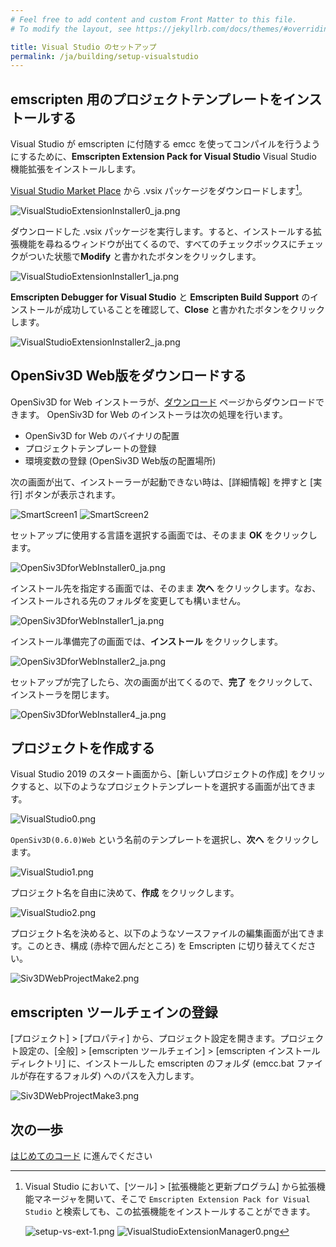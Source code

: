 ```yaml
---
# Feel free to add content and custom Front Matter to this file.
# To modify the layout, see https://jekyllrb.com/docs/themes/#overriding-theme-defaults

title: Visual Studio のセットアップ
permalink: /ja/building/setup-visualstudio
---
```


## emscripten 用のプロジェクトテンプレートをインストールする

Visual Studio が emscripten に付随する emcc を使ってコンパイルを行うようにするために、**Emscripten Extension Pack for Visual Studio** Visual Studio 機能拡張をインストールします。

[Visual Studio Market Place](https://marketplace.visualstudio.com/items?itemName=KamenokoSoft.emscripten-extensions) から .vsix パッケージをダウンロードします[^install-via-extension-manager]。

![VisualStudioExtensionInstaller0_ja.png](/assets/img/building/setup-visualstudio/VisualStudioExtensionInstaller0_ja.png)

ダウンロードした .vsix パッケージを実行します。すると、インストールする拡張機能を尋ねるウィンドウが出てくるので、すべてのチェックボックスにチェックがついた状態で**Modify** と書かれたボタンをクリックします。

![VisualStudioExtensionInstaller1_ja.png](/assets/img/building/setup-visualstudio/VisualStudioExtensionInstaller1_ja.png)

**Emscripten Debugger for Visual Studio** と **Emscripten Build Support** のインストールが成功していることを確認して、**Close** と書かれたボタンをクリックします。

![VisualStudioExtensionInstaller2_ja.png](/assets/img/building/setup-visualstudio/VisualStudioExtensionInstaller2_ja.png)

[^install-via-extension-manager]: Visual Studio において、[ツール] > [拡張機能と更新プログラム] から拡張機能マネージャを開いて、そこで `Emscripten Extension Pack for Visual Studio` と検索しても、この拡張機能をインストールすることができます。

    ![setup-vs-ext-1.png](/assets/img/building/setup-visualstudio/setup-vs-ext-1.png)
    ![VisualStudioExtensionManager0.png](/assets/img/building/setup-visualstudio/VisualStudioExtensionManager0.png)

## OpenSiv3D Web版をダウンロードする

OpenSiv3D for Web インストーラが、[ダウンロード](/ja/download) ページからダウンロードできます。
OpenSiv3D for Web のインストーラは次の処理を行います。

- OpenSiv3D for Web のバイナリの配置
- プロジェクトテンプレートの登録
- 環境変数の登録 (OpenSiv3D Web版の配置場所)

次の画面が出て、インストーラーが起動できない時は、\[詳細情報\] を押すと \[実行\] ボタンが表示されます。

![SmartScreen1](/assets/img/building/setup-visualstudio/smart-screen-guard-1.png)
![SmartScreen2](/assets/img/building/setup-visualstudio/smart-screen-guard-2.png)

セットアップに使用する言語を選択する画面では、そのまま **OK** をクリックします。

![OpenSiv3DforWebInstaller0_ja.png](/assets/img/building/setup-visualstudio/OpenSiv3DforWebInstaller0_ja.png)

インストール先を指定する画面では、そのまま **次へ** をクリックします。なお、インストールされる先のフォルダを変更しても構いません。

![OpenSiv3DforWebInstaller1_ja.png](/assets/img/building/setup-visualstudio/OpenSiv3DforWebInstaller1_ja.png)

インストール準備完了の画面では、**インストール** をクリックします。

![OpenSiv3DforWebInstaller2_ja.png](/assets/img/building/setup-visualstudio/OpenSiv3DforWebInstaller2_ja.png)

セットアップが完了したら、次の画面が出てくるので、**完了** をクリックして、インストーラを閉じます。

![OpenSiv3DforWebInstaller4_ja.png](/assets/img/building/setup-visualstudio/OpenSiv3DforWebInstaller4_ja.png)

## プロジェクトを作成する

Visual Studio 2019 のスタート画面から、[新しいプロジェクトの作成] をクリックすると、以下のようなプロジェクトテンプレートを選択する画面が出てきます。

![VisualStudio0.png](/assets/img/building/setup-visualstudio/VisualStudio0.png)

`OpenSiv3D(0.6.0)Web` という名前のテンプレートを選択し、**次へ** をクリックします。

![VisualStudio1.png](/assets/img/building/setup-visualstudio/VisualStudio1.png)

プロジェクト名を自由に決めて、**作成** をクリックします。

![VisualStudio2.png](/assets/img/building/setup-visualstudio/VisualStudio2.png)

プロジェクト名を決めると、以下のようなソースファイルの編集画面が出てきます。このとき、構成 (赤枠で囲んだところ) を Emscripten に切り替えてください。

![Siv3DWebProjectMake2.png](/assets/img/building/setup-visualstudio/setup-vs-platform.png)

## emscripten ツールチェインの登録

[プロジェクト] > [プロパティ] から、プロジェクト設定を開きます。プロジェクト設定の、[全般] > [emscripten ツールチェイン] > [emscripten インストールディレクトリ] に、インストールした emscripten のフォルダ (emcc.bat ファイルが存在するフォルダ) へのパスを入力します。

![Siv3DWebProjectMake3.png](https://qiita-image-store.s3.ap-northeast-1.amazonaws.com/0/158514/74993f9c-8ff4-e500-3521-8f0e7748a403.png)

## 次の一歩

[はじめてのコード](writing-code) に進んでください
